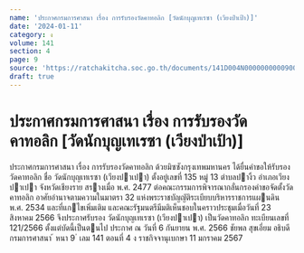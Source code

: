 ```yaml
---
name: 'ประกาศกรมการศาสนา เรื่อง การรับรองวัดคาทอลิก [วัดนักบุญเทเรซา (เวียงป่าเป้า)]'
date: '2024-01-11'
category: ง
volume: 141
section: 4
page: 9
source: 'https://ratchakitcha.soc.go.th/documents/141D004N0000000000900.pdf'
draft: true
---
```


# ประกาศกรมการศาสนา เรื่อง การรับรองวัดคาทอลิก [วัดนักบุญเทเรซา (เวียงป่าเป้า)]

ประกาศกรมการศาสนา เรื่อง การรับรองวัดคาทอลิก ด้วยมิซซังกรุงเทพมหานคร ได้ยื่นคําขอให้รับรองวัดคาทอลิก ชื่อ วัดนักบุญเทเรซา (เวียงปาเปา) ตั้งอยู่เลขที่ 135 หมู่ 13 ตําบลปางิ้ว อําเภอเวียงปาเปา จังหวัดเชียงราย สรางเมื่อ พ.ศ. 2477 ต่อคณะกรรมการพิจารณากลั่นกรองคําขอจัดตั้งวัดคาทอลิก อาศัยอํานาจตามความในมาตรา 32 แห่งพระราชบัญญัติระเบียบบริหารราชการแผนดิน พ.ศ. 2534 และที่แกไขเพิ่มเติม และคณะรัฐมนตรีมีมติเห็นชอบในคราวประชุมเมื่อวันที่ 23 สิงหาคม 2566 จึงประกาศรับรอง วัดนักบุญเทเรซา (เวียงปาเปา) เป็นวัดคาทอลิก ทะเบียนเลขที่ 121/2566 ตั้งแต่บัดนี้เป็นตนไป ประกาศ ณ วันที่ 6 กันยายน พ.ศ. 2566 ชัยพล สุขเอี่ยม อธิบดีกรมการศาสนา ้ หนา 9 ่ เลม 141 ตอนที่ 4 ง ราชกิจจานุเบกษา 11 มกราคม 2567
